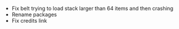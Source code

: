 - Fix belt trying to load stack larger than 64 items and then crashing
- Rename packages
- Fix credits link